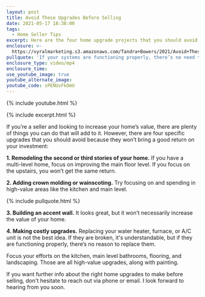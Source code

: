 ```yaml
---
layout: post
title: Avoid These Upgrades Before Selling
date: 2021-05-17 18:38:00
tags:
  - Home Seller Tips
excerpt: Here are the four home upgrade projects that you should avoid.
enclosure: >-
  https://vyralmarketing.s3.amazonaws.com/Tandra+Bowers/2021/Avoid+These+Upgrades+Before+Selling.mp4
pullquote: 'If your systems are functioning properly, there’s no need to replace them.'
enclosure_type: video/mp4
enclosure_time:
use_youtube_image: true
youtube_alternate_image:
youtube_code: sPENUvFkOmU
---
```

{% include youtube.html %}

{% include excerpt.html %}

If you’re a seller and looking to increase your home’s value, there are plenty of things you can do that will add to it. However, there are four specific upgrades that you should avoid because they won’t bring a good return on your investment:

**1\. Remodeling the second or third stories of your home.** If you have a multi-level home, focus on improving the main floor level. If you focus on the upstairs, you won’t get the same return.

**2\. Adding crown molding or wainscoting.** Try focusing on and spending in high-value areas like the kitchen and main level.

{% include pullquote.html %}

**3\. Building an accent wall.** It looks great, but it won’t necessarily increase the value of your home.

**4\. Making costly upgrades.** Replacing your water heater, furnace, or A/C unit is not the best idea. If they are broken, it's understandable, but if they are functioning properly, there’s no reason to replace them.

Focus your efforts on the kitchen, main level bathrooms, flooring, and landscaping. Those are all high-value upgrades, along with painting.

If you want further info about the right home upgrades to make before selling, don't hesitate to reach out via phone or email. I look forward to hearing from you soon.
